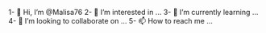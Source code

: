 1- 👋 Hi, I’m @Malisa76
2- 👀 I’m interested in ...
3- 🌱 I’m currently learning ...
4- 💞️ I’m looking to collaborate on ...
5- 📫 How to reach me ...

<!---
Malisa76/Malisa76 is a ✨ special ✨ repository because its `README.md` (this file) appears on your GitHub profile.
You can click the Preview link to take a look at your changes.
--->
